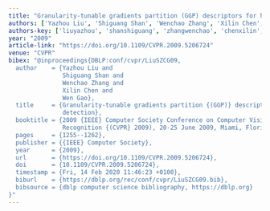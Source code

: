 ```yaml
---
title: "Granularity-tunable gradients partition (GGP) descriptors for human detection"
authors: ['Yazhou Liu', 'Shiguang Shan', 'Wenchao Zhang', 'Xilin Chen', 'Wen Gao 0001']
authors-key: ['liuyazhou', 'shanshiguang', 'zhangwenchao', 'chenxilin', 'gaowen']
year: "2009"
article-link: "https://doi.org/10.1109/CVPR.2009.5206724"
venue: "CVPR"
bibex: "@inproceedings{DBLP:conf/cvpr/LiuSZCG09,
  author    = {Yazhou Liu and
               Shiguang Shan and
               Wenchao Zhang and
               Xilin Chen and
               Wen Gao},
  title     = {Granularity-tunable gradients partition {(GGP)} descriptors for human
               detection},
  booktitle = {2009 {IEEE} Computer Society Conference on Computer Vision and Pattern
               Recognition {(CVPR} 2009), 20-25 June 2009, Miami, Florida, {USA}},
  pages     = {1255--1262},
  publisher = {{IEEE} Computer Society},
  year      = {2009},
  url       = {https://doi.org/10.1109/CVPR.2009.5206724},
  doi       = {10.1109/CVPR.2009.5206724},
  timestamp = {Fri, 14 Feb 2020 11:46:23 +0100},
  biburl    = {https://dblp.org/rec/conf/cvpr/LiuSZCG09.bib},
  bibsource = {dblp computer science bibliography, https://dblp.org}
}"
---
```


